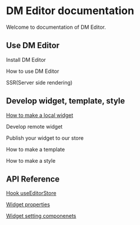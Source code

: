# DM Editor documentation

Welcome to documentation of DM Editor.


Use DM Editor
-------
Install DM Editor

How to use DM Editor

SSR(Server side rendering)

Develop widget, template, style
-------
[How to make a local widget](./tutorial/how-to-make-widget.md)

Develop remote widget

Publish your widget to our store

How to make a template

How to make a style


API Reference
--------

[Hook useEditorStore](./tutorial/useEditorStore.md)

[Widget properties](./reference/widget.md)

[Widget setting componenets](./reference/setting-components.md)

